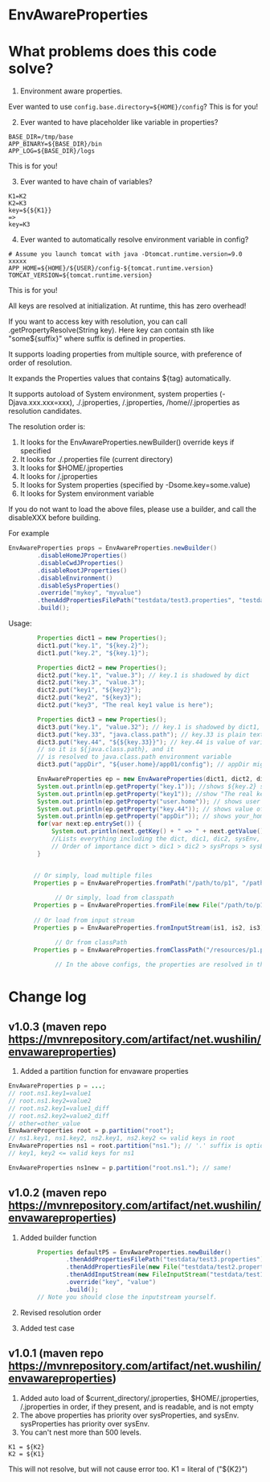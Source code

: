 # EnvAwareProperties
# What problems does this code solve?
1. Environment aware properties.

Ever wanted to use `config.base.directory=${HOME}/config`? This is for you!


2. Ever wanted to have placeholder like variable in properties?
```
BASE_DIR=/tmp/base
APP_BINARY=${BASE_DIR}/bin
APP_LOG=${BASE_DIR}/logs
```
This is for you!

3. Ever wanted to have chain of variables?
```
K1=K2
K2=K3
key=${${K1}}
=>
key=K3
```

4. Ever wanted to automatically resolve environment variable in config?
```
# Assume you launch tomcat with java -Dtomcat.runtime.version=9.0 xxxxx
APP_HOME=${HOME}/${USER}/config-${tomcat.runtime.version}
TOMCAT_VERSION=${tomcat.runtime.version}
```

This is for you!

All keys are resolved at initialization. At runtime, this has zero overhead!

If you want to access key with resolution, you can call .getPropertyResolve(String key).
Here key can contain sth like "some${suffix}" where suffix is defined in properties.

It supports loading properties from multiple source, with preference of order of resolution.

It expands the Properties values that contains ${tag} automatically.

It supports autoload of System environment, system properties (-Djava.xxx.xxx=xxx),
./.jproperties, /.jproperties, /home/<user>/.jproperties as resolution candidates.

The resolution order is:
1. It looks for the EnvAwareProperties.newBuilder() override keys if specified
2. It looks for ./.properties file (current directory)
3. It looks for $HOME/.jproperties
4. It looks for /.jproperties
5. It looks for System properties (specified by -Dsome.key=some.value)
6. It looks for System environment variable

If you do not want to load the above files, please use a builder, and call the disableXXX before building.

For example
```java
EnvAwareProperties props = EnvAwareProperties.newBuilder()
        .disableHomeJProperties()
        .disableCwdJProperties()
        .disableRootJProperties()
        .disableEnvironment()
        .disableSysProperties()
        .override("mykey", "myvalue")
        .thenAddPropertiesFilePath("testdata/test3.properties", "testdata/test4.properties")
        .build();
```

Usage:

```java
        Properties dict1 = new Properties();
        dict1.put("key.1", "${key.2}");
        dict1.put("key.2", "${key.1}");

        Properties dict2 = new Properties();
        dict2.put("key.1", "value.3"); // key.1 is shadowed by dict
        dict2.put("key.3", "value.3");
        dict2.put("key1", "${key2}");
        dict2.put("key2", "${key3}");
        dict2.put("key3", "The real key1 value is here");

        Properties dict3 = new Properties();
        dict3.put("key.1", "value.32"); // key.1 is shadowed by dict1, it is useless here
        dict3.put("key.33", "java.class.path"); // key.33 is plain text value java.class.path
        dict3.put("key.44", "${${key.33}}"); // key.44 is value of variable referenced by key.33,
        // so it is ${java.class.path}, and it
        // is resolved to java.class.path environment variable
        dict3.put("appDir", "${user.home}/app01/config"); // appDir might be resolved to /home/ubuntu/app01/config, for example

        EnvAwareProperties ep = new EnvAwareProperties(dict1, dict2, dict3);
        System.out.println(ep.getProperty("key.1")); //shows ${key.2} since it has a circular reference!
        System.out.println(ep.getProperty("key1")); //show "The real key1 value is here" since it is resolved!
        System.out.println(ep.getProperty("user.home")); // shows user home directory
        System.out.println(ep.getProperty("key.44")); // shows value of env java.class.path, it resolves the chain!
        System.out.println(ep.getProperty("appDir")); // shows your_home_dir/app01/config
        for(var next:ep.entrySet()) {
            System.out.println(next.getKey() + " => " + next.getValue());
            //Lists everything including the dict, dic1, dic2, sysEnv, sysProps!
            // Order of importance dict > dic1 > dic2 > sysProps > sysEnv!
        }


       // Or simply, load multiple files
       Properties p = EnvAwareProperties.fromPath("/path/to/p1", "/path/to/p2");
	
			 // Or simply, load from classpath
       Properties p = EnvAwareProperties.fromFile(new File("/path/to/p1"), new File("/path/to/p2"));
 
       // Or load from input stream
       Properties p = EnvAwareProperties.fromInputStream(is1, is2, is3);

			 // Or from classPath
       Properties p = EnvAwareProperties.fromClassPath("/resources/p1.properties", "/resources/p2.properties");
			
			 // In the above configs, the properties are resolved in the order. Most important properties loads first

```

# Change log
## v1.0.3 (maven repo https://mvnrepository.com/artifact/net.wushilin/envawareproperties)
1. Added a partition function for envaware properties
```java
EnvAwareProperties p = ...;
// root.ns1.key1=value1
// root.ns1.key2=value2
// root.ns2.key1=value1_diff
// root.ns2.key2=value2_diff
// other=other_value
EnvAwareProperties root = p.partition("root");
// ns1.key1, ns1.key2, ns2.key1, ns2.key2 <= valid keys in root
EnvAwareProperties ns1 = root.partition("ns1."); // '.' suffix is optional
// key1, key2 <= valid keys for ns1

EnvAwareProperties ns1new = p.partition("root.ns1."); // same!
```
## v1.0.2 (maven repo https://mvnrepository.com/artifact/net.wushilin/envawareproperties)
1. Added builder function
```java
        Properties defaultP5 = EnvAwareProperties.newBuilder()
                .thenAddPropertiesFilePath("testdata/test3.properties")
                .thenAddPropertiesFile(new File("testdata/test2.properties"))
                .thenAddInputStream(new FileInputStream("testdata/test1.properties"))
                .override("key", "value")
                .build();
        // Note you should close the inputstream yourself.
```

2. Revised resolution order

3. Added test case
## v1.0.1 (maven repo https://mvnrepository.com/artifact/net.wushilin/envawareproperties)
1. Added auto load of $current_directory/.jproperties, $HOME/.jproperties, /.jproperties in order, if they present, and is readable, and is not empty
2. The above properties has priority over sysProperties, and sysEnv. sysProperties has priority over sysEnv.
3. You can't nest more than 500 levels. 
```
K1 = ${K2}
K2 = ${K1}
```
This will not resolve, but will not cause error too. K1 = literal of ("${K2}")
